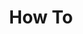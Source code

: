 ---
title: "How To"
linkTitle: "How To"
weight: 20
description: |
  Common scenarios with Statiko
---